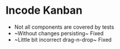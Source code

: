 # Incode Kanban

- Not all components are covered by tests
- ~Without changes persisting~ Fixed
- ~Little bit incorrect drag-n-drop~ Fixed
